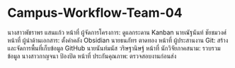 # Campus-Workflow-Team-04
นางสาวพัชราพร แสนแก้ว หน้าที่ ผู้จัดการโครงการ: ดูแลกระดาน Kanban
นายณัฐนันท์ ชัยชมวงศ์ หน้าที่ ผู้นำด้านเอกสาร: ตั้งค่าคลัง Obsidian
นายธนภัทร ตาดทอง หน้าที่ ผู้ประสานงาน Git: สร้างและจัดการพื้นที่เก็บข้อมูล GitHub 
นายนันท์มนัส วริษฐานิษฐ์ หน้าที่ นักวิจัยภาคสนาม: รวบรวมข้อมูล
นางสาวกาญจนา ป้องป้ด หน้าที่ ประกันคุณภาพ: ตรวจสอบงานก่อนส่ง